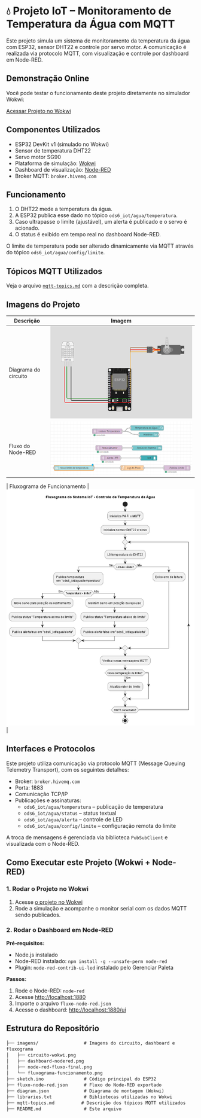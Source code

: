 # 💧 Projeto IoT – Monitoramento de Temperatura da Água com MQTT

Este projeto simula um sistema de monitoramento da temperatura da água com ESP32, sensor DHT22 e controle por servo motor. A comunicação é realizada via protocolo MQTT, com visualização e controle por dashboard em Node-RED.

## Demonstração Online

Você pode testar o funcionamento deste projeto diretamente no simulador Wokwi:

[Acessar Projeto no Wokwi](https://wokwi.com/projects/429431266882139137)


## Componentes Utilizados

- ESP32 DevKit v1 (simulado no Wokwi)
- Sensor de temperatura DHT22
- Servo motor SG90
- Plataforma de simulação: [Wokwi](https://wokwi.com/)
- Dashboard de visualização: [Node-RED](https://nodered.org/)
- Broker MQTT: `broker.hivemq.com`

## Funcionamento

1. O DHT22 mede a temperatura da água.
2. A ESP32 publica esse dado no tópico `ods6_iot/agua/temperatura`.
3. Caso ultrapasse o limite (ajustável), um alerta é publicado e o servo é acionado.
4. O status é exibido em tempo real no dashboard Node-RED.

O limite de temperatura pode ser alterado dinamicamente via MQTT através do tópico `ods6_iot/agua/config/limite`.

## Tópicos MQTT Utilizados

Veja o arquivo [`mqtt-topics.md`](mqtt-topics.md) com a descrição completa.

## Imagens do Projeto

| Descrição | Imagem |
|----------|--------|
| Diagrama do circuito | ![circuito](imagens/circuito-wokwi.png) |
| Fluxo do Node-RED | ![fluxo](imagens/node-red-fluxo-final.png) |

| Fluxograma de Funcionamento | ![fluxo](imagens/fluxograma-funcionamento.png) |

## Interfaces e Protocolos

Este projeto utiliza comunicação via protocolo MQTT (Message Queuing Telemetry Transport), com os seguintes detalhes:

- Broker: `broker.hivemq.com`
- Porta: 1883
- Comunicação TCP/IP
- Publicações e assinaturas:
  - `ods6_iot/agua/temperatura` – publicação de temperatura
  - `ods6_iot/agua/status` – status textual
  - `ods6_iot/agua/alerta` – controle de LED
  - `ods6_iot/agua/config/limite` – configuração remota do limite

A troca de mensagens é gerenciada via biblioteca `PubSubClient` e visualizada com o Node-RED.

## Como Executar este Projeto (Wokwi + Node-RED)

### 1. Rodar o Projeto no Wokwi

1. Acesse [o projeto no Wokwi](https://wokwi.com/projects/429431266882139137)
2. Rode a simulação e acompanhe o monitor serial com os dados MQTT sendo publicados.

### 2. Rodar o Dashboard em Node-RED

**Pré-requisitos:**
- Node.js instalado
- Node-RED instalado: `npm install -g --unsafe-perm node-red`
- Plugin: `node-red-contrib-ui-led` instalado pelo Gerenciar Paleta

**Passos:**
1. Rode o Node-RED: `node-red`
2. Acesse [http://localhost:1880](http://localhost:1880)
3. Importe o arquivo `fluxo-node-red.json`
4. Acesse o dashboard: [http://localhost:1880/ui](http://localhost:1880/ui)

## Estrutura do Repositório
```
├── imagens/                 # Imagens do circuito, dashboard e fluxograma
│   ├── circuito-wokwi.png
│   ├── dashboard-nodered.png
│   ├── node-red-fluxo-final.png
│   └── fluxograma-funcionamento.png
├── sketch.ino               # Código principal do ESP32
├── fluxo-node-red.json      # Fluxo do Node-RED exportado
├── diagram.json             # Diagrama de montagem (Wokwi)
├── libraries.txt            # Bibliotecas utilizadas no Wokwi
├── mqtt-topics.md          # Descrição dos tópicos MQTT utilizados
├── README.md                # Este arquivo
```
